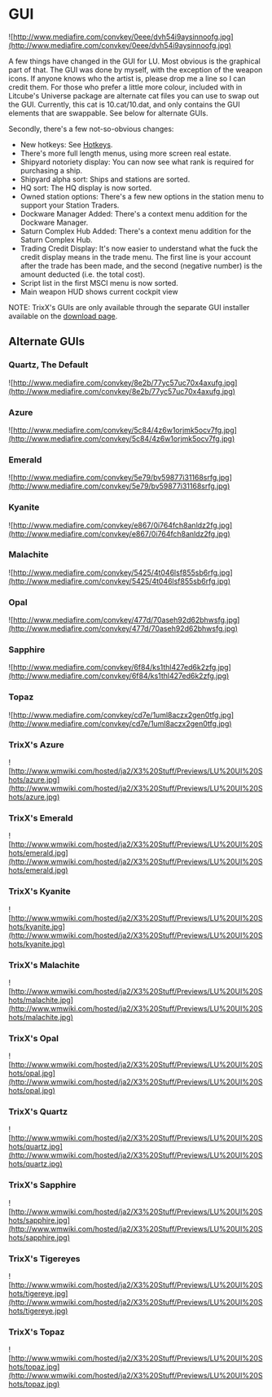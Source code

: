 # GUI #

![http://www.mediafire.com/convkey/0eee/dvh54i9aysinnoofg.jpg](http://www.mediafire.com/convkey/0eee/dvh54i9aysinnoofg.jpg)

A few things have changed in the GUI for LU.  Most obvious is the graphical part of that.  The GUI was done by myself, with the exception of the weapon icons.  If anyone knows who the artist is, please drop me a line so I can credit them.  For those who prefer a little more colour, included with in Litcube's Universe package are alternate cat files you can use to swap out the GUI.  Currently, this cat is 10.cat/10.dat, and only contains the GUI elements that are swappable.  See below for alternate GUIs.

Secondly, there's a few not-so-obvious changes:

  * New hotkeys: See [Hotkeys](Feature_Hotkeys.md).
  * There's more full length menus, using more screen real estate.
  * Shipyard notoriety display:  You can now see what rank is required for purchasing a ship.
  * Shipyard alpha sort:  Ships and stations are sorted.
  * HQ sort:  The HQ display is now sorted.
  * Owned station options:  There's a few new options in the station menu to support your Station Traders.
  * Dockware Manager Added:  There's a context menu addition for the Dockware Manager.
  * Saturn Complex Hub Added:  There's a context menu addition for the Saturn Complex Hub.
  * Trading Credit Display:  It's now easier to understand what the fuck the credit display means in the trade menu.  The first line is your account after the trade has been made, and the second (negative number) is the amount deducted (i.e. the total cost).
  * Script list in the first MSCI menu is now sorted.
  * Main weapon HUD shows current cockpit view

NOTE: TrixX's GUIs are only available through the separate GUI installer available on the [download page](02_Download_Instructions.md).

## Alternate GUIs ##

### Quartz, The Default ###

![http://www.mediafire.com/convkey/8e2b/77yc57uc70x4axufg.jpg](http://www.mediafire.com/convkey/8e2b/77yc57uc70x4axufg.jpg)

### Azure ###

![http://www.mediafire.com/convkey/5c84/4z6w1orjmk5ocv7fg.jpg](http://www.mediafire.com/convkey/5c84/4z6w1orjmk5ocv7fg.jpg)

### Emerald ###

![http://www.mediafire.com/convkey/5e79/bv59877i31168srfg.jpg](http://www.mediafire.com/convkey/5e79/bv59877i31168srfg.jpg)

### Kyanite ###

![http://www.mediafire.com/convkey/e867/0i764fch8anldz2fg.jpg](http://www.mediafire.com/convkey/e867/0i764fch8anldz2fg.jpg)

### Malachite ###

![http://www.mediafire.com/convkey/5425/4t046lsf855sb6rfg.jpg](http://www.mediafire.com/convkey/5425/4t046lsf855sb6rfg.jpg)

### Opal ###

![http://www.mediafire.com/convkey/477d/70aseh92d62bhwsfg.jpg](http://www.mediafire.com/convkey/477d/70aseh92d62bhwsfg.jpg)

### Sapphire ###

![http://www.mediafire.com/convkey/6f84/ks1thl427ed6k2zfg.jpg](http://www.mediafire.com/convkey/6f84/ks1thl427ed6k2zfg.jpg)

### Topaz ###

![http://www.mediafire.com/convkey/cd7e/1uml8aczx2gen0tfg.jpg](http://www.mediafire.com/convkey/cd7e/1uml8aczx2gen0tfg.jpg)

### TrixX's Azure ###

![http://www.wmwiki.com/hosted/ja2/X3%20Stuff/Previews/LU%20UI%20Shots/azure.jpg](http://www.wmwiki.com/hosted/ja2/X3%20Stuff/Previews/LU%20UI%20Shots/azure.jpg)

### TrixX's Emerald ###

![http://www.wmwiki.com/hosted/ja2/X3%20Stuff/Previews/LU%20UI%20Shots/emerald.jpg](http://www.wmwiki.com/hosted/ja2/X3%20Stuff/Previews/LU%20UI%20Shots/emerald.jpg)

### TrixX's Kyanite ###

![http://www.wmwiki.com/hosted/ja2/X3%20Stuff/Previews/LU%20UI%20Shots/kyanite.jpg](http://www.wmwiki.com/hosted/ja2/X3%20Stuff/Previews/LU%20UI%20Shots/kyanite.jpg)

### TrixX's Malachite ###

![http://www.wmwiki.com/hosted/ja2/X3%20Stuff/Previews/LU%20UI%20Shots/malachite.jpg](http://www.wmwiki.com/hosted/ja2/X3%20Stuff/Previews/LU%20UI%20Shots/malachite.jpg)

### TrixX's Opal ###

![http://www.wmwiki.com/hosted/ja2/X3%20Stuff/Previews/LU%20UI%20Shots/opal.jpg](http://www.wmwiki.com/hosted/ja2/X3%20Stuff/Previews/LU%20UI%20Shots/opal.jpg)

### TrixX's Quartz ###

![http://www.wmwiki.com/hosted/ja2/X3%20Stuff/Previews/LU%20UI%20Shots/quartz.jpg](http://www.wmwiki.com/hosted/ja2/X3%20Stuff/Previews/LU%20UI%20Shots/quartz.jpg)

### TrixX's Sapphire ###

![http://www.wmwiki.com/hosted/ja2/X3%20Stuff/Previews/LU%20UI%20Shots/sapphire.jpg](http://www.wmwiki.com/hosted/ja2/X3%20Stuff/Previews/LU%20UI%20Shots/sapphire.jpg)

### TrixX's Tigereyes ###

![http://www.wmwiki.com/hosted/ja2/X3%20Stuff/Previews/LU%20UI%20Shots/tigereye.jpg](http://www.wmwiki.com/hosted/ja2/X3%20Stuff/Previews/LU%20UI%20Shots/tigereye.jpg)

### TrixX's Topaz ###

![http://www.wmwiki.com/hosted/ja2/X3%20Stuff/Previews/LU%20UI%20Shots/topaz.jpg](http://www.wmwiki.com/hosted/ja2/X3%20Stuff/Previews/LU%20UI%20Shots/topaz.jpg)